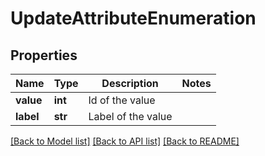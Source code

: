 # UpdateAttributeEnumeration

## Properties
Name | Type | Description | Notes
------------ | ------------- | ------------- | -------------
**value** | **int** | Id of the value | 
**label** | **str** | Label of the value | 

[[Back to Model list]](../README.md#documentation-for-models) [[Back to API list]](../README.md#documentation-for-api-endpoints) [[Back to README]](../README.md)

